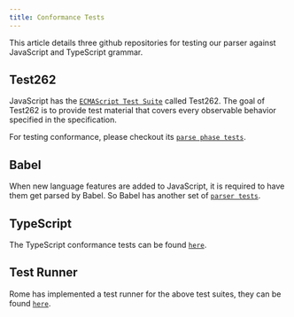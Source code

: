```yaml
---
title: Conformance Tests
---
```


This article details three github repositories for testing our parser against
JavaScript and TypeScript grammar.

<!--truncate-->

## Test262

JavaScript has the [`ECMAScript Test Suite`](https://github.com/tc39/test262)
called Test262. The goal of Test262 is to provide test material that covers
every observable behavior specified in the specification.

For testing conformance, please checkout its
[`parse phase tests`](https://github.com/tc39/test262/blob/main/INTERPRETING.md#negative).

## Babel

When new language features are added to JavaScript, it is required to have them
get parsed by Babel. So Babel has another set of
[`parser tests`](https://github.com/babel/babel/tree/main/packages/babel-parser/test).

## TypeScript

The TypeScript conformance tests can be found
[`here`](https://github.com/microsoft/TypeScript/tree/main/tests/cases/conformance).

## Test Runner

Rome has implemented a test runner for the above test suites, they can be found
[`here`](https://github.com/rome/tools/tree/main/xtask/coverage).
